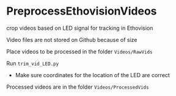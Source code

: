 # PreprocessEthovisionVideos
crop videos based on LED signal for tracking in Ethovision

Video files are not stored on Github because of size

Place videos to be processed in the folder `Videos/RawVids`

Run `trim_vid_LED.py`

- Make sure coordinates for the location of the LED are correct 

Processed videos are in the folder `Videos/ProcessedVids`
